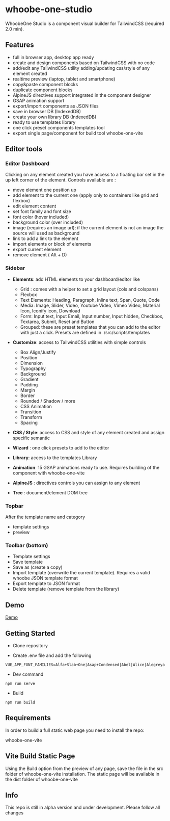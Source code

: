 # whoobe-one-studio

WhoobeOne Studio is a component visual builder for TailwindCSS (required 2.0 min). 

## Features

- full in browser app, desktop app ready
- create and design components based on TailwindCSS with no code
- add/edit any TailwindCSS utility adding/updating css/style of any element created
- realtime preview (laptop, tablet and smartphone)
- copy&paste component blocks
- duplicate component blocks
- AlpineJS directives support integrated in the component designer
- GSAP animation support
- export/import components as JSON files
- save in browser DB (IndexedDB)
- create your own library DB (IndexedDB)
- ready to use templates library
- one click preset components templates tool
- export single page/component for build tool whoobe-one-vite

## Editor tools

### Editor Dashboard

Clicking on any element created you have access to a floating bar set in the up left corner of the element. Controls available are :

- move element one position up
- add element to the current one (apply only to containers like grid and flexbox)
- edit element content
- set font family and font size
- font color (hover included)
- background color (over included)
- image (requires an image url); if the current element is not an image the source will used as background
- link to add a link to the element
- import elements or block of elements
- export current element
- remove element ( Alt + D)

### Sidebar
- **Elements**: add HTML elements to your dashboard/editor like
    - Grid : comes with a helper to set a grid layout (cols and colspans)
    - Flexbox
    - Text Elements: Heading, Paragraph, Inline text, Span, Quote, Code
    - Media: Image, Slider, Video, Youtube Video, Vimeo Video, Material Icon, Iconify icon, Download
    - Form: Input text, Input Email, Input number, Input hidden, Checkbox, Textarea, Submit, Reset and Button
    - Grouped: these are preset templates that you can add to the editor with just a click. Presets are defined in ./src/scripts/templates


- **Customize**: access to TailwindCSS utilities with simple controls
    - Box Align/Justify
    - Position
    - Dimension
    - Typography
    - Background
    - Gradient
    - Padding
    - Margin
    - Border
    - Rounded / Shadow / more
    - CSS Animation
    - Transition
    - Transform
    - Spacing



- **CSS / Style**: access to CSS and style of any element created and assign specific semantic


- **Wizard** : one click presets to add to the editor


- **Library**: access to the templates Library


- **Animation**: 15 GSAP animations ready to use. Requires building of the component with whoobe-one-vite


- **AlpineJS** : directives controls you can assign to any element


- **Tree** : document/element DOM tree



### Topbar

After the template name and category

- template settings
- preview

### Toolbar (bottom)

- Template settings
- Save template
- Save as (create a copy)
- Import template (overwrite the current template). Requires a valid whoobe JSON template format
- Export template to JSON format
- Delete template (remove template from the library)

## Demo

[Demo](https://whoobe-one-studio.vercel.app/)


## Getting Started

- Clone repository

- Create .env file and add the following

```
VUE_APP_FONT_FAMILIES=Alfa+Slab+One|Asap+Condensed|Abel|Alice|Alegreya|Amethysta|Archivo+Black|Barlow|Barlow+Condensed|Bungee+Inline|Expletus+Sans|Lora|Montserrat|Nunito+Sans|Oi|Open+Sans|PT+Sans|Roboto|Roboto+Condensed|Quattrocento|Raleway|Ultra|Yatra+One
```

- Dev command

```
npm run serve
```

- Build

```
npm run build
```
## Requirements

In order to build a full static web page you need to install the repo: 

whoobe-one-vite

## Vite Build Static Page

Using the Build option from the preview of any page, save the file in the src folder of whoobe-one-vite installation. The static page will be available in the dist folder of whoobe-one-vite 

## Info

This repo is still in alpha version and under development. Please follow all changes

